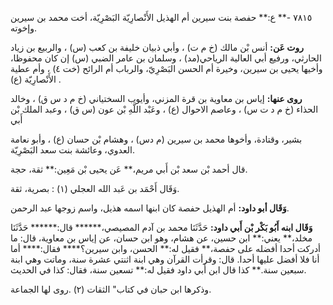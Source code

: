 ٧٨١٥ -** ع:** حفصة بنت سيرين أم الهذيل الأَنْصارِيّة البَصْرِيّة، أخت محمد بن سيرين وإخوته.

**روت عَن:** أنس بْن مالك (خ م ت) ، وأبي ذبيان خليفة بن كعب (س) ، والربيع بن زياد الحارثي، ورفيع أبي العالية الرياحي(مد) ، وسلمان بن عامر الضبي (س) إن كان محفوظا، وأخيها يحيى بن سيرين، وخيرة أم الحسن البَصْرِيّ، والرباب أم الرائح (خت ٤) ، وأم عطية الأَنْصارِيّة (ع) .

**روى عنها:** إياس بن معاوية بن قرة المزني، وأيوب السختياني (خ م د س ق) ، وخالد الحذاء (خ م د ت س) ، وعاصم الاحوال (ع) ، وعَبْد اللَّهِ بْن عون (س ق) ، وعبد الملك بْن أَبي

بشير، وقتادة، وأخوها محمد بن سيرين (م دس) ، وهشام بْن حسان (ع) ، وأبو نعامة العدوي، وعائشة بنت سعد البَصْرِيّة.

قال أحمد بْن سعد بْن أَبي مريم،** عَن يحيى بْن مَعِين:** ثقة، حجة.

وَقَال أَحْمَد بن عَبد الله العجلي (١) : بصرية، ثقة.

**وَقَال أبو داود:** أم الهذيل حفصة كان ابنها اسمه هذيل، واسم زوجها عبد الرحمن.

**وَقَال ابنه أَبُو بَكْر بْن أَبي داود:** حَدَّثَنَا محمد بن آدم المصيصي،****** قال:****** حَدَّثَنَا مخلد،** يعني:** ابن حسين، عن هشام، وهو ابن حسان، عن إياس بن معاوية، قال: ما أدركت أحدا أفضله على حفصة،** فقيل له:** الحسن، وابن سيرين؟**** فقال:**** أما أنا فلا أفضل عليها أحدا. قال: وقرأت القرآن وهي ابنة اثنتي عشرة سنة، وماتت وهي ابنة سبعين سنة.** كذا قال ابن أَبي داود فقيل له:** تسعين سنة، فقال: كذا في الحديث.

وذكرها ابن حبان في كتاب" الثقات (٢) .روى لها الجماعة.